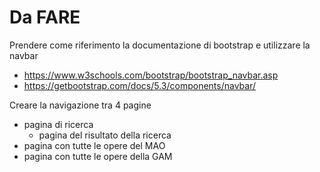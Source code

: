 # Da FARE 

Prendere come riferimento la documentazione di bootstrap
e utilizzare la navbar 

- https://www.w3schools.com/bootstrap/bootstrap_navbar.asp
- https://getbootstrap.com/docs/5.3/components/navbar/


Creare la navigazione tra 4 pagine 

- pagina di ricerca
    - pagina del risultato della ricerca 
- pagina con tutte le opere del MAO
- pagina con tutte le opere della GAM 

